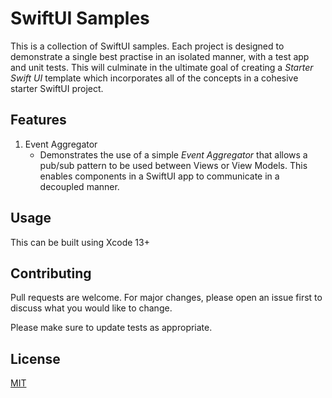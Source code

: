 # SwiftUI Samples

This is a collection of SwiftUI samples. Each project is designed to demonstrate a single best practise in an isolated manner, with a test app and unit tests. 
This will culminate in the ultimate goal of creating a _Starter Swift UI_ template which incorporates all of the concepts in a cohesive starter SwiftUI project.

## Features
1. Event Aggregator
    * Demonstrates the use of a simple _Event Aggregator_ that allows a pub/sub pattern to be used between Views or View Models. This enables components in a SwiftUI app to communicate in a decoupled manner.

## Usage

This can be built using Xcode 13+

## Contributing
Pull requests are welcome. For major changes, please open an issue first to discuss what you would like to change.

Please make sure to update tests as appropriate.

## License
[MIT](https://choosealicense.com/licenses/mit/)
